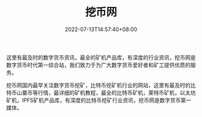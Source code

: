 ﻿---
weight: 
title: "挖币网"
description: "这里有最及时的数字货币资讯，最全的矿机产品库，有深度的行业资讯，挖币网是数字货币时代第一综合站，我们致力于为广大数字货币爱好者和矿工提供优质的服务"
date: 2022-07-13T14:57:40+08:00
lastmod: 2022-07-13T14:57:40+08:00
draft: false
authors: ["Simon"]
featuredImage: "wabiwang.png"
link: "http://www.wabi.com/"
tags: ["元宇宙资讯","挖币网"]
categories: ["navigation"]
navigation: ["元宇宙资讯"]
lightgallery: true
toc: true
pinned: false
recommend: false
recommend1: false
---
这里有最及时的数字货币资讯，最全的矿机产品库，有深度的行业资讯，挖币网是数字货币时代第一综合站，我们致力于为广大数字货币爱好者和矿工提供优质的服务。

挖币网国内最早关注数字货币挖矿，比特币挖矿机行业的网站，这里有最及时的比特币山寨币等行情，最详细的矿机教程，最全的比特币矿机，莱特币矿机，以太坊矿机，IPFS矿机产品库，有深度的比特币挖矿行业资讯，挖币网是数字货币第一媒体。
